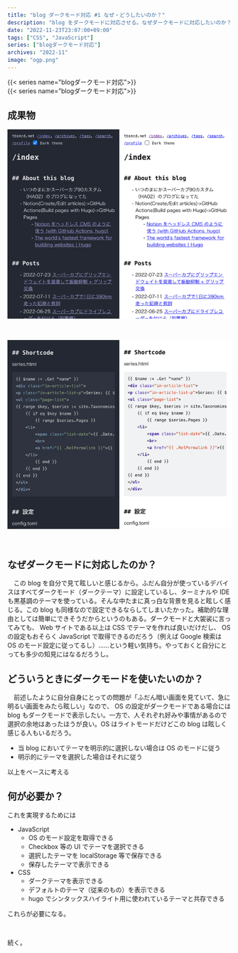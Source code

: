 ```yaml
---
title: "blog ダークモード対応 #1 なぜ・どうしたいのか？"
description: "blog をダークモードに対応させる。なぜダークモードに対応したいのか？どういう対応をしたいのか？それには何が必要なのか？"
date: "2022-11-23T23:07:00+09:00"
tags: ["CSS", "JavaScript"]
series: ["blogダークモード対応"]
archives: "2022-11"
image: "ogp.png"
---
```




{{< series name="blogダークモード対応">}}  
{{< series name=”blogダークモード対応">}}

## 成果物

![top_page](3db1f335.png)

<br/>

![code](5dbb10de.png)

<br/>

## なぜダークモードに対応したのか？

　この blog を自分で見て眩しいと感じるから。ふだん自分が使っているデバイスはすべてダークモード（ダークテーマ）に設定しているし、ターミナルや IDE も黒基調のテーマを使っている。そんな中たまに真っ白な背景を見ると眩しく感じる。この blog も同様なので設定できるならしてしまいたかった。補助的な理由としては簡単にできそうだからというのもある。ダークモードと大袈裟に言ってみても、 Web サイトである以上は CSS でテーマを作れば良いだけだし、 OS の設定もおそらく JavaScript で取得できるのだろう（例えば Google 検索は OS のモード設定に従ってるし）……という軽い気持ち。やっておくと自分にとっても多少の知見にはなるだろうし。

## どういうときにダークモードを使いたいのか？

　前述したように自分自身にとっての問題が「ふだん暗い画面を見ていて、急に明るい画面をみたら眩しい」なので、 OS の設定がダークモードである場合には blog もダークモードで表示したい。一方で、人それぞれ好みや事情があるので選択の余地はあったほうが良い。OS はライトモードだけどこの blog は眩しく感じる人もいるだろう。

- 当 blog においてテーマを明示的に選択しない場合は OS のモードに従う
- 明示的にテーマを選択した場合はそれに従う

以上をベースに考える

## 何が必要か？

これを実現するためには

- JavaScript
	- OS のモード設定を取得できる
	- Checkbox 等の UI でテーマを選択できる
	- 選択したテーマを localStorage 等で保存できる
	- 保存したテーマで表示できる
- CSS
	- ダークテーマを表示できる
	- デフォルトのテーマ（従来のもの）を表示できる
	- hugo でシンタックスハイライト用に使われているテーマと共存できる

これらが必要になる。

<br/>

続く。
